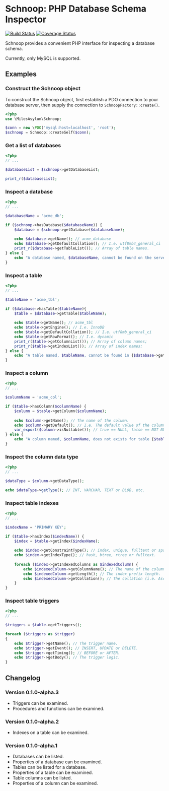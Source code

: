 # Schnoop: PHP Database Schema Inspector

[![Build Status](https://travis-ci.org/courtney-miles/schnoop.svg?branch=master)](https://travis-ci.org/courtney-miles/schnoop) [![Coverage Status](https://coveralls.io/repos/github/courtney-miles/schnoop/badge.svg?branch=master)](https://coveralls.io/github/courtney-miles/schnoop?branch=master)

Schnoop provides a convenient PHP interface for inspecting a database schema.

Currently, only MySQL is supported.

## Examples

### Construct the Schnoop object

To construct the Schnoop object, first establish a PDO connection to your database server, then supply the connection to `SchnoopFactory::create()`.

```php
<?php
use \MilesAsylum\Schnoop;

$conn = new \PDO('mysql:host=localhost', 'root');
$schnoop = Schnoop::createSelf($conn);
```

### Get a list of databases

```php
<?php
// ...

$databaseList = $schnoop->getDatabaseList;

print_r($databaseList);
```

### Inspect a database

```php
<?php
// ...

$databaseName = 'acme_db';

if ($schnoop->hasDatabase($databaseName)) {
    $database = $schnoop->getDatabase($databaseName);
    
    echo $database->getName(); // acme_database
    echo $database->getDefaultCollation(); // I.e. utf8mb4_general_ci
    print_r($database->getTableList()); // Array of table names.
} else {
    echo "A database named, $databaseName, cannot be found on the server.";
}
```

### Inspect a table

```php
<?php
// ...

$tableName = 'acme_tbl';

if ($database->hasTable($tableName){
    $table = $database->getTable($tableName);
    
    echo $table->getName(); // acme_tbl
    echo $table->getEngine(); // I.e. InnoDB
    echo $table->getDefaultCollation(); // I.e. utf8mb_general_ci
    echo $table->getRowFormat(); // I.e. dynamic
    print_r($table->getColumnList()); // Array of column names;
    print_r($table->getIndexList()); // Array of index names;
} else {
    echo "A table named, $tableName, cannot be found in {$database->getName()}";
}
```

### Inspect a column

```php
<?php
// ...

$columnName = 'acme_col';

if ($table->hasColumn($columnName) {
    $column = $table->getColumn($columnName);
    
    echo $column->getName(); // The name of the column.
    echo $column->getDefault(); // I.e. The default value of the column.
    var_export($column->isNullable()); // true == NULL, false == NOT NULL.
} else {
    echo "A column named, $columnName, does not exists for table {$table->getName()}.";
}
```

### Inspect the column data type

```php
<?php
// ...

$dataType = $column->getDataType();

echo $dataType->getType(); // INT, VARCHAR, TEXT or BLOB, etc.
```

### Inspect table indexes

```php
<?php
// ...

$indexName = 'PRIMARY KEY';

if ($table->hasIndex($indexName)) {
    $index = $table->getIndex($indexName);
    
    echo $index->getConstraintType(); // index, unique, fulltext or spatial.
    echo $index->getIndexType(); // hash, btree, rtree or fulltext.
    
    foreach ($index->getIndexedColumns as $indexedColumn) {
        echo $indexedColumn->getColumnName(); // The name of the column in the index.
        echo $indexedColumn->getLength(); // The index prefix length.
        echo $indexedColumn->getCollation(); // The collation (i.e. Asc) of the index on the column.
    }
}
```

### Inspect table triggers
```php
<?php
// ...

$triggers = $table->getTriggers();

foreach ($triggers as $trigger)
{
    echo $trigger->getName(); // The trigger name.
    echo $trigger->getEvent(); // INSERT, UPDATE or DELETE.
    echo $trigger->getTiming(); // BEFORE or AFTER.
    echo $trigger->getBody(); // The trigger logic.     
}

````

## Changelog


### Version 0.1.0-alpha.3

* Triggers can be examined.
* Procedures and functions can be examined.

### Version 0.1.0-alpha.2

* Indexes on a table can be examined. 

### Version 0.1.0-alpha.1

* Databases can be listed.
* Properties of a database can be examined.
* Tables can be listed for a database.
* Properties of a table can be examined.
* Table columns can be listed.
* Properties of a column can be examined.
